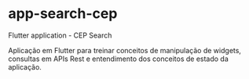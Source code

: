 # app-search-cep
Flutter application - CEP Search

Aplicação em Flutter para treinar conceitos de manipulação de widgets, consultas em APIs Rest e entendimento dos conceitos
de estado da aplicação.
